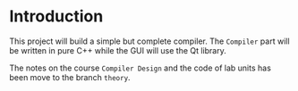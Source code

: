 # Introduction
This project will build a simple but complete compiler. The `Compiler` part will be written in pure C++ while the GUI will use the Qt library.

The notes on the course `Compiler Design` and the code of lab units has been move to the branch `theory`.
